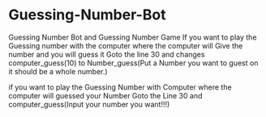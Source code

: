 # Guessing-Number-Bot
Guessing Number Bot and Guessing Number Game
If you want to play the Guessing number with the computer 
where the computer will Give the number and you will guess it 
Goto the line 30 and changes computer_guess(10)
to Number_guess(Put a Number you want to guest on it should be a whole number.)

if you want to play the Guessing Number with Computer 
where the computer will guessed your Number 
Goto the Line 30 and computer_guess(Input your number you want!!!)
